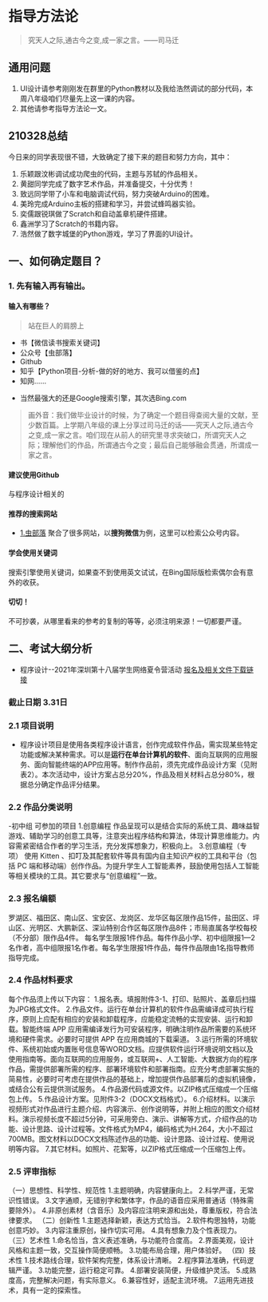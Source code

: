 
# 指导方法论

> 究天人之际,通古今之变,成一家之言。——司马迁

## 通用问题
1. UI设计请参考刚刚发在群里的Python教材以及我给浩然调试的部分代码，本周八年级咱们尽量先上这一课的内容。
2. 其他请参考指导方法论一文。

## 210328总结
今日来的同学表现很不错，大致确定了接下来的题目和努力方向，其中：
1. 乐颖跟汶彬调试成功爬虫的代码，主题与苏轼的作品相关。
2. 黄甜同学完成了数字艺术作品，并准备提交，十分优秀！
3. 致远同学带了小车和电脑调试代码，努力突破Arduino的困难。
4. 美玲完成Arduino主板的搭建和学习，并尝试蜂鸣器实验。
5. 奕儒跟锐琪做了Scratch和自动盖章机硬件搭建。
6. 鑫洲学习了Scratch的书籍内容。
7. 浩然做了数字城堡的Python游戏，学习了界面的UI设计。



## 一、如何确定题目？

### 1. 先有输入再有输出。
#### 输入有哪些？
>站在巨人的肩膀上
* 书【微信读书搜索关键词】
* 公众号【虫部落】
* Github
* 知乎【Python项目-分析-做的好的地方、我可以借鉴的点】
* 知网......
- 当然最强大的还是Google搜索引擎，其次选Bing.com
> 画外音：我们做毕业设计的时候，为了确定一个题目得查阅大量的文献，至少数百篇。上学期八年级的课上分享过司马迁的话——究天人之际,通古今之变,成一家之言。咱们现在从前人的研究里寻求突破口，所谓究天人之际；理解他们的作品，所谓通古今之变；最后自己能够融会贯通，所谓成一家之言。


#### 建议使用Github
与程序设计相关的

#### 推荐的搜索网站
* [1.虫部落](https://search.chongbuluo.com/)
聚合了很多网站，以**搜狗微信**为例，这里可以检索公众号内容。

#### 学会使用关键词
搜索引擎使用关键词，如果查不到使用英文试试，在Bing国际版检索偶尔会有意外的收获。


#### 切切！
不可抄袭，从哪里看来的参考的复制的等等，必须注明来源！一切都要严谨。

## 二、考试大纲分析 
* 程序设计--2021年深圳第十八届学生网络夏令营活动 [报名及相关文件下载链接](https://cxyy.szdj.edu.cn/home/activityIntroduction?id=73&activeName=first)

### 截止日期 3.31日

### 2.1 项目说明 
- 程序设计项目是使用各类程序设计语言，创作完成软件作品，需实现某些特定功能或解决某种需求。可以是**运行在单台计算机的软件**、面向互联网的应用服务、面向智能终端的APP应用等。制作作品前，须先完成作品设计方案（见附表2）。本次活动中，设计方案占总分20%，作品及相关材料占总分80%，根据总分确定作品评分结果。

### 2.2 作品分类说明
-初中组 可参加的项目
1.创意编程 
作品呈现可以是结合实际的系统工具、趣味益智游戏、辅助学习的创意工具等，注意突出程序结构和算法，体现计算思维能力。内容需紧密结合作者的学习生活，充分发挥想象力，积极向上。
3.创意编程（专项） 
使用 Kitten 、扣叮及其配套软件等具有国内自主知识产权的工具和平台（包括 PC 端和移动端）创作作品。为提升学生人工智能素养，鼓励使用包括人工智能等相关模块的工具。其它要求与“创意编程”一致。

### 2.3 报名编额
罗湖区、福田区、南山区、宝安区、龙岗区、龙华区每区限作品15件，盐田区、坪山区、光明区、大鹏新区、深汕特别合作区每区限作品8件；市局直属各学校每校（不分部）限作品4件。
每名学生限报1件作品。每件作品小学、初中组限报1—2名作者，高中组限报1名作者。每名学生限报1件作品，每件作品限由1名指导教师指导完成。

### 2.4 作品材料要求
每个作品须上传以下内容：
1.报名表。填报附件3-1、打印、贴照片、盖章后扫描为JPG格式文件。
2.作品文件。运行在单台计算机的软件作品需编译成可执行程序，原则上应配有相应的安装和卸载程序，应能稳定流畅的实现安装、运行和卸载。智能终端 APP 应用需编译发行为可安装程序，明确注明作品所需要的系统环境和硬件需求。必要时可提供 APP 在应用商城的下载渠道。 
3.运行所需的环境软件、系统初始或内置账号信息等WORD文档。应提供软件运行环境说明文档以及使用指南等。面向互联网的应用服务，或互联网+、人工智能、大数据方向的程序作品，需提供部署所需的程序、部署环境软件和部署指南。应充分考虑部署实施的简易性，必要时可考虑在提供作品的基础上，增加提供作品部署后的虚拟机镜像，或结合公有云提供测试服务。
4.作品源代码或源文件。以ZIP格式压缩成一个压缩包上传。
5.作品设计方案。见附件3-2（DOCX文档格式）。
6.介绍材料。以演示视频形式对作品进行主题介绍、内容演示、创作说明等，并附上相应的图文介绍材料。演示视频长度不超过5分钟，可采用旁白、演示、讲解等方式，介绍作品的功能、设计思路、设计过程等。文件格式为MP4，编码格式为H.264，大小不超过700MB。图文材料以DOCX文档陈述作品的功能、设计思路、设计过程、使用说明等内容。
7.其它材料。如照片、花絮等，以ZIP格式压缩成一个压缩包上传。


### 2.5 评审指标
（一）思想性、科学性、规范性 
1.主题明确，内容健康向上。
2.科学严谨，无常识性错误。
3.文字通顺，无错别字和繁体字，作品的语音应采用普通话（特殊需要除外）。
4.非原创素材（含音乐）及内容应注明来源和出处，尊重版权，符合法律要求。
（二）创新性 
1.主题选择新颖，表达方式恰当。
2.软件构思独特，功能创意巧妙。
3.内容注重原创，操作切实可用。
4.具有想象力及个性表现力。
（三）艺术性 
1.命名恰当，含义表述准确，与功能符合度高。
2.界面美观，设计风格和主题一致，交互操作简便顺畅。
3.功能布局合理，用户体验好。
（四）技术性 
1.技术路线合理，软件架构完整，体系设计清晰。
2.程序算法准确，代码逻辑严谨。
3.功能完整，运行稳定可靠。
4.部署安装简便，升级维护灵活。
5.成熟度高，完整解决问题，有实际意义。
6.兼容性好，适配主流环境。
7.运用先进技术，具有一定的探索性。

